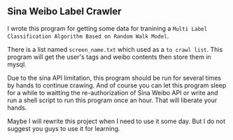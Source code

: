 ## Sina Weibo Label Crawler

I wrote this program for getting some data for tranining a `Multi Label Classification Algorithm Based on Random Walk Model`.

There is a list named `screen_name.txt` which used as a `to crawl list`. This program will get the user's tags and weibo contents then store them in mysql.

Due to the sina API limitation, this program should be run for several times by hands to continue crawing. And of course you can let this program sleep for a while to waitting the re-authorization of Sina Weibo API or write and run a shell script to run this program once an hour. That will liberate your hands.

Maybe I will rewrite this project when I need to use it some day. But I do not suggest you guys to use it for learning.
